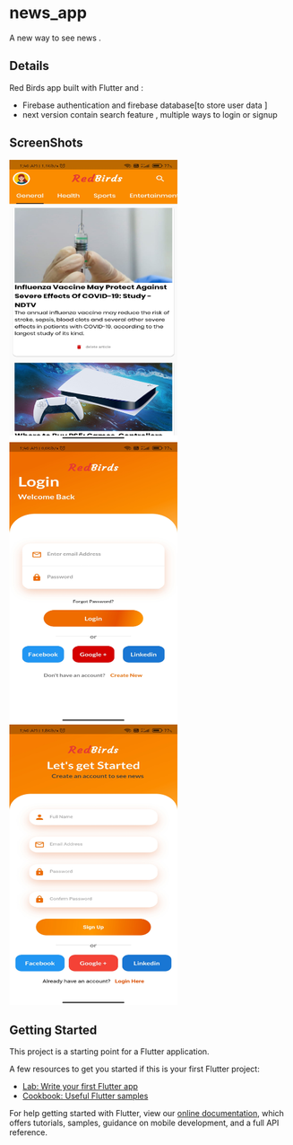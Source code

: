 # news_app

A new way to see news .

## Details
Red Birds app built with Flutter and :

- Firebase authentication and firebase database[to store user data ]
- next version contain search feature , multiple ways to login or signup 


## ScreenShots
<img src="https://github.com/harshu-2001/News/blob/master/ss/Screenshot_2021-08-06-01-40-28-351_com.example.news_app.jpg" alt="alt text" width="300" height="500">

<img src="https://github.com/harshu-2001/News/blob/master/ss/Screenshot_2021-08-06-01-40-38-157_com.example.news_app.jpg" alt="alt text" width="300" height="500">

<img src="https://github.com/harshu-2001/News/blob/master/ss/Screenshot_2021-08-06-01-40-43-431_com.example.news_app.jpg" alt="alt text" width="300" height="500">





## Getting Started

This project is a starting point for a Flutter application.

A few resources to get you started if this is your first Flutter project:

- [Lab: Write your first Flutter app](https://flutter.dev/docs/get-started/codelab)
- [Cookbook: Useful Flutter samples](https://flutter.dev/docs/cookbook)

For help getting started with Flutter, view our
[online documentation](https://flutter.dev/docs), which offers tutorials,
samples, guidance on mobile development, and a full API reference.
